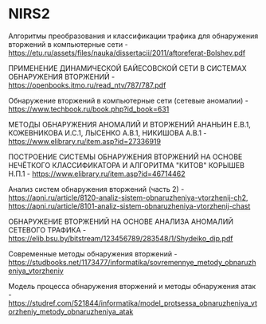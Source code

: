 # NIRS2
Алгоритмы преобразования и классификации трафика для обнаружения вторжений в компьютерные сети - https://etu.ru/assets/files/nauka/dissertacii/2011/aftoreferat-Bolshev.pdf

ПРИМЕНЕНИЕ ДИНАМИЧЕСКОЙ БАЙЕСОВСКОЙ СЕТИ В СИСТЕМАХ ОБНАРУЖЕНИЯ ВТОРЖЕНИЙ - https://openbooks.itmo.ru/read_ntv/787/787.pdf

Обнаружение вторжений в компьютерные сети (сетевые аномалии) - https://www.techbook.ru/book.php?id_book=631

МЕТОДЫ ОБНАРУЖЕНИЯ АНОМАЛИЙ И ВТОРЖЕНИЙ АНАНЬИН Е.В.1, КОЖЕВНИКОВА И.С.1, ЛЫСЕНКО А.В.1, НИКИШОВА А.В.1 - https://www.elibrary.ru/item.asp?id=27336919

ПОСТРОЕНИЕ СИСТЕМЫ ОБНАРУЖЕНИЯ ВТОРЖЕНИЙ НА ОСНОВЕ НЕЧЁТКОГО КЛАССИФИКАТОРА И АЛГОРИТМА "КИТОВ" КОРЫШЕВ Н.П.1 - https://www.elibrary.ru/item.asp?id=46714462

Анализ систем обнаружения вторжений (часть 2) - https://apni.ru/article/8120-analiz-sistem-obnaruzheniya-vtorzhenij-ch2, https://apni.ru/article/8101-analiz-sistem-obnaruzheniya-vtorzhenij-chast

ОБНАРУЖЕНИЕ ВТОРЖЕНИЙ НА ОСНОВЕ АНАЛИЗА АНОМАЛИЙ СЕТЕВОГО ТРАФИКА - https://elib.bsu.by/bitstream/123456789/283548/1/Shydeiko_dip.pdf

Современные методы обнаружения вторжений - https://studbooks.net/1173477/informatika/sovremennye_metody_obnaruzheniya_vtorzheniy

Модель процесса обнаружения вторжений и методы обнаружения атак - https://studref.com/521844/informatika/model_protsessa_obnaruzheniya_vtorzheniy_metody_obnaruzheniya_atak
